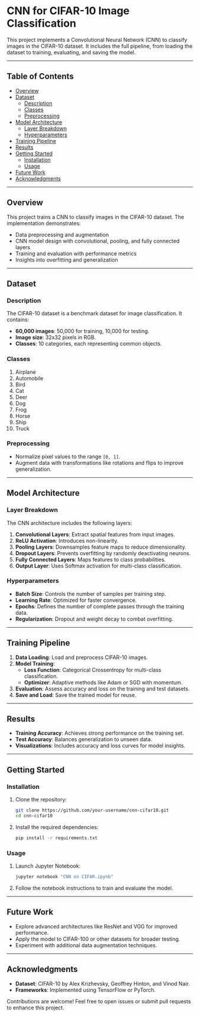 # CNN for CIFAR-10 Image Classification

This project implements a Convolutional Neural Network (CNN) to classify images in the CIFAR-10 dataset. It includes the full pipeline, from loading the dataset to training, evaluating, and saving the model.

---

## Table of Contents

- [Overview](#overview)
- [Dataset](#dataset)
  - [Description](#description)
  - [Classes](#classes)
  - [Preprocessing](#preprocessing)
- [Model Architecture](#model-architecture)
  - [Layer Breakdown](#layer-breakdown)
  - [Hyperparameters](#hyperparameters)
- [Training Pipeline](#training-pipeline)
- [Results](#results)
- [Getting Started](#getting-started)
  - [Installation](#installation)
  - [Usage](#usage)
- [Future Work](#future-work)
- [Acknowledgments](#acknowledgments)

---

## Overview

This project trains a CNN to classify images in the CIFAR-10 dataset. The implementation demonstrates:

- Data preprocessing and augmentation
- CNN model design with convolutional, pooling, and fully connected layers
- Training and evaluation with performance metrics
- Insights into overfitting and generalization

---

## Dataset

### Description

The CIFAR-10 dataset is a benchmark dataset for image classification. It contains:

- **60,000 images**: 50,000 for training, 10,000 for testing.
- **Image size**: 32x32 pixels in RGB.
- **Classes**: 10 categories, each representing common objects.

### Classes

1. Airplane  
2. Automobile  
3. Bird  
4. Cat  
5. Deer  
6. Dog  
7. Frog  
8. Horse  
9. Ship  
10. Truck  

### Preprocessing

- Normalize pixel values to the range `[0, 1]`.
- Augment data with transformations like rotations and flips to improve generalization.

---

## Model Architecture

### Layer Breakdown

The CNN architecture includes the following layers:

1. **Convolutional Layers**: Extract spatial features from input images.
2. **ReLU Activation**: Introduces non-linearity.
3. **Pooling Layers**: Downsamples feature maps to reduce dimensionality.
4. **Dropout Layers**: Prevents overfitting by randomly deactivating neurons.
5. **Fully Connected Layers**: Maps features to class probabilities.
6. **Output Layer**: Uses Softmax activation for multi-class classification.

### Hyperparameters

- **Batch Size**: Controls the number of samples per training step.
- **Learning Rate**: Optimized for faster convergence.
- **Epochs**: Defines the number of complete passes through the training data.
- **Regularization**: Dropout and weight decay to combat overfitting.

---

## Training Pipeline

1. **Data Loading**: Load and preprocess CIFAR-10 images.
2. **Model Training**:
   - **Loss Function**: Categorical Crossentropy for multi-class classification.
   - **Optimizer**: Adaptive methods like Adam or SGD with momentum.
3. **Evaluation**: Assess accuracy and loss on the training and test datasets.
4. **Save and Load**: Save the trained model for reuse.

---

## Results

- **Training Accuracy**: Achieves strong performance on the training set.
- **Test Accuracy**: Balances generalization to unseen data.
- **Visualizations**: Includes accuracy and loss curves for model insights.

---

## Getting Started

### Installation

1. Clone the repository:
   ```bash
   git clone https://github.com/your-username/cnn-cifar10.git
   cd cnn-cifar10
   ```

2. Install the required dependencies:
   ```bash
   pip install -r requirements.txt
   ```

### Usage

1. Launch Jupyter Notebook:
   ```bash
   jupyter notebook "CNN on CIFAR.ipynb"
   ```

2. Follow the notebook instructions to train and evaluate the model.

---

## Future Work

- Explore advanced architectures like ResNet and VGG for improved performance.
- Apply the model to CIFAR-100 or other datasets for broader testing.
- Experiment with additional data augmentation techniques.

---

## Acknowledgments

- **Dataset**: CIFAR-10 by Alex Krizhevsky, Geoffrey Hinton, and Vinod Nair.
- **Frameworks**: Implemented using TensorFlow or PyTorch.

Contributions are welcome! Feel free to open issues or submit pull requests to enhance this project. 
